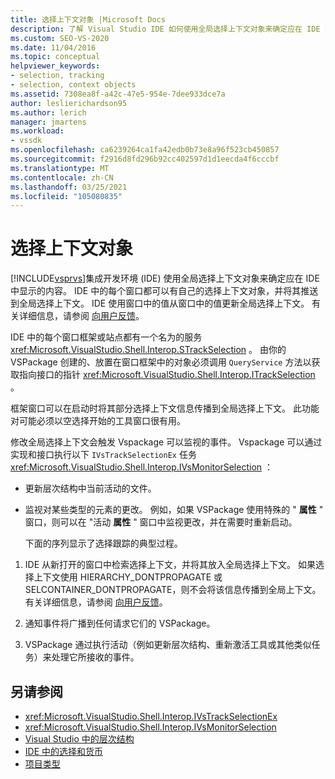 ```yaml
---
title: 选择上下文对象 |Microsoft Docs
description: 了解 Visual Studio IDE 如何使用全局选择上下文对象来确定应在 IDE 中显示的内容。
ms.custom: SEO-VS-2020
ms.date: 11/04/2016
ms.topic: conceptual
helpviewer_keywords:
- selection, tracking
- selection, context objects
ms.assetid: 7308ea8f-a42c-47e5-954e-7dee933dce7a
author: leslierichardson95
ms.author: lerich
manager: jmartens
ms.workload:
- vssdk
ms.openlocfilehash: ca6239264ca1fa42edb0b73e8a96f523cb450857
ms.sourcegitcommit: f2916d8fd296b92cc402597d1d1eecda4f6cccbf
ms.translationtype: MT
ms.contentlocale: zh-CN
ms.lasthandoff: 03/25/2021
ms.locfileid: "105080835"
---
```

# <a name="selection-context-objects"></a>选择上下文对象
[!INCLUDE[vsprvs](../../code-quality/includes/vsprvs_md.md)]集成开发环境 (IDE) 使用全局选择上下文对象来确定应在 IDE 中显示的内容。 IDE 中的每个窗口都可以有自己的选择上下文对象，并将其推送到全局选择上下文。 IDE 使用窗口中的值从窗口中的值更新全局选择上下文。 有关详细信息，请参阅 [向用户反馈](../../extensibility/internals/feedback-to-the-user.md)。

 IDE 中的每个窗口框架或站点都有一个名为的服务 <xref:Microsoft.VisualStudio.Shell.Interop.STrackSelection> 。 由你的 VSPackage 创建的、放置在窗口框架中的对象必须调用 `QueryService` 方法以获取指向接口的指针 <xref:Microsoft.VisualStudio.Shell.Interop.ITrackSelection> 。

 框架窗口可以在启动时将其部分选择上下文信息传播到全局选择上下文。 此功能对可能必须以空选择开始的工具窗口很有用。

 修改全局选择上下文会触发 Vspackage 可以监视的事件。 Vspackage 可以通过实现和接口执行以下 `IVsTrackSelectionEx` 任务 <xref:Microsoft.VisualStudio.Shell.Interop.IVsMonitorSelection> ：

- 更新层次结构中当前活动的文件。

- 监视对某些类型的元素的更改。 例如，如果 VSPackage 使用特殊的 " **属性** " 窗口，则可以在 "活动 **属性** " 窗口中监视更改，并在需要时重新启动。

  下面的序列显示了选择跟踪的典型过程。

1. IDE 从新打开的窗口中检索选择上下文，并将其放入全局选择上下文。 如果选择上下文使用 HIERARCHY_DONTPROPAGATE 或 SELCONTAINER_DONTPROPAGATE，则不会将该信息传播到全局上下文。 有关详细信息，请参阅 [向用户反馈](../../extensibility/internals/feedback-to-the-user.md)。

2. 通知事件将广播到任何请求它们的 VSPackage。

3. VSPackage 通过执行活动（例如更新层次结构、重新激活工具或其他类似任务）来处理它所接收的事件。

## <a name="see-also"></a>另请参阅
- <xref:Microsoft.VisualStudio.Shell.Interop.IVsTrackSelectionEx>
- <xref:Microsoft.VisualStudio.Shell.Interop.IVsMonitorSelection>
- [Visual Studio 中的层次结构](../../extensibility/internals/hierarchies-in-visual-studio.md)
- [IDE 中的选择和货币](../../extensibility/internals/selection-and-currency-in-the-ide.md)
- [项目类型](../../extensibility/internals/project-types.md)

